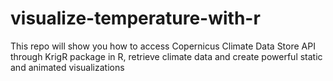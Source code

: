 # visualize-temperature-with-r
This repo will show you how to access Copernicus Climate Data Store API through KrigR package in R, retrieve climate data and create powerful static and animated visualizations
